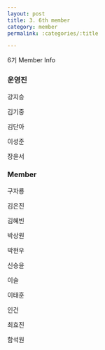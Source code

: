 ```yaml
---
layout: post
title: 3. 6th member
category: member
permalink: :categories/:title

---
```


6기 Member Info


### 운영진

강지승  

김기중  

김단아  

이성준  

장윤서  

### Member

구자룡  

김은진  

김혜빈  

박상원  

박현우  

신승윤  

이슬  

이태훈  

인건  

최효진  

함석원  

